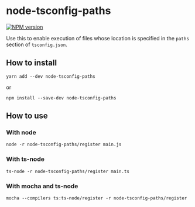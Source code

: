 # node-tsconfig-paths

[![NPM version][npm-image]][npm-url]

Use this to enable execution of files whose location is specified in the `paths` section of `tsconfig.json`.

## How to install

```
yarn add --dev node-tsconfig-paths
```
or
```
npm install --save-dev node-tsconfig-paths
```

## How to use

### With node
`node -r node-tsconfig-paths/register main.js`

### With ts-node
`ts-node -r node-tsconfig-paths/register main.ts`

### With mocha and ts-node
`mocha --compilers ts:ts-node/register -r node-tsconfig-paths/register`

[npm-image]: https://img.shields.io/npm/v/node-tsconfig-paths.svg?style=flat
[npm-url]: https://www.npmjs.com/package/node-tsconfig-paths
